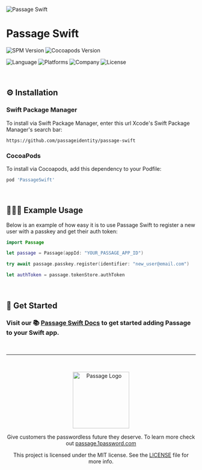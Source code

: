 ![Passage Swift](https://storage.googleapis.com/passage-docs/passage-github-banner.png)

# Passage Swift

![SPM Version](https://img.shields.io/github/v/release/passageidentity/passage-swift?style=flat&label=Swift%20Package)
![Cocoapods Version](https://img.shields.io/github/v/release/passageidentity/passage-swift?style=flat&label=CocoaPods)

![Language](https://img.shields.io/badge/Swift-informational?style=flat&logo=swift&logoColor=white&color=FA7343)
![Platforms](https://img.shields.io/endpoint?url=https%3A%2F%2Fswiftpackageindex.com%2Fapi%2Fpackages%2Fpassage-swift%2Fpassage-swift%2Fbadge%3Ftype%3Dplatforms)
![Company](https://img.shields.io/badge/1Password-informational?style=flat&logo=1password&logoColor=white&color=3B66BC)
![License](https://img.shields.io/github/license/passageidentity/passage-swift.svg?style=flat)

 <br />

## ⚙️ Installation
### Swift Package Manager
To install via Swift Package Manager, enter this url Xcode's Swift Package Manager's search bar:
```
https://github.com/passageidentity/passage-swift
```

### CocoaPods
To install via Cocoapods, add this dependency to your Podfile:
``` ruby
pod 'PassageSwift'
```

 <br />

## 👩🏽‍💻 Example Usage
Below is an example of how easy it is to use Passage Swift to register a new user with a passkey and get their auth token:

``` swift
import Passage

let passage = Passage(appId: "YOUR_PASSAGE_APP_ID")

try await passage.passkey.register(identifier: "new_user@email.com")

let authToken = passage.tokenStore.authToken
```

 <br />

## 🚀 Get Started
### Visit our 📚 [Passage Swift Docs](https://docs.passage.id/complete/ios/add-passage) to get started adding Passage to your Swift app.
 <br />

---
<br />
<p align="center">
  <picture>
    <source media="(prefers-color-scheme: light)" srcset="https://storage.googleapis.com/passage-docs/logo-small-light.pngg" width="150">
    <source media="(prefers-color-scheme: dark)" srcset="https://storage.googleapis.com/passage-docs/logo-small-dark.png" width="150">
    <img alt="Passage Logo" src="https://storage.googleapis.com/passage-docs/logo-small-light.png" width="150">
  </picture>
</p>

<p align="center">Give customers the passwordless future they deserve. To learn more check out <a href="https://passage.1password.com">passage.1password.com</a></p>

<p align="center">This project is licensed under the MIT license. See the <a href="./LICENSE"> LICENSE</a> file for more info.</p>
